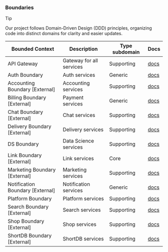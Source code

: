 ### Boundaries

> [!TIP]
>
> Our project follows Domain-Driven Design (DDD) principles, organizing code into distinct domains for clarity and easier updates.

| Bounded Context                  | Description              | Type subdomain | Docs                                                  |
|----------------------------------|--------------------------|----------------|-------------------------------------------------------|
| API Gateway                      | Gateway for all services | Supporting     | [docs](./boundaries/api/README.md)                    |
| Auth Boundary                    | Auth services            | Generic        | [docs](https://github.com/shortlink-org/auth)         |
| Accounting Boundary [External]   | Accounting services      | Supporting     | [docs](https://github.com/shortlink-org/accounting)   |
| Billing Boundary [External]      | Payment services         | Generic        | [docs](https://github.com/shortlink-org/billing)      |
| Chat Boundary [External]         | Chat services            | Supporting     | [docs](https://github.com/shortlink-org/chat)         |
| Delivery Boundary [External]     | Delivery services        | Supporting     | [docs](https://github.com/shortlink-org/delivery)     |
| DS Boundary                      | Data Science services    | Supporting     | [docs](./boundaries/ds/README.md)                     |
| Link Boundary [External]         | Link services            | Core           | [docs](https://github.com/shortlink-org/link)         |
| Marketing Boundary [External]    | Marketing services       | Supporting     | [docs](https://github.com/shortlink-org/marketing)    |
| Notification Boundary [External] | Notification services    | Generic        | [docs](https://github.com/shortlink-org/notification) |
| Platform Boundary                | Platform services        | Supporting     | [docs](./boundaries/platform/README.md)               |
| Search Boundary [External]       | Search services          | Supporting     | [docs](https://github.com/shortlink-org/search)       |
| Shop Boundary [External]         | Shop services            | Supporting     | [docs](https://github.com/shortlink-org/shop)         |
| ShortDB Boundary [External]      | ShortDB services         | Supporting     | [docs](https://github.com/shortlink-org/shortdb)      |
